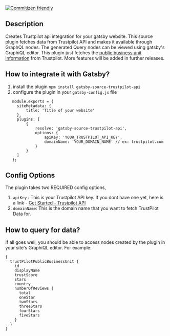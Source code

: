 [![Commitizen friendly](https://img.shields.io/badge/commitizen-friendly-brightgreen.svg)](http://commitizen.github.io/cz-cli/)

## Description

Creates Trustpilot api integration for your gatsby website. This source plugin fetches data from Trustpilot API and 
makes it available through GraphQL nodes. The generated Query nodes can be viewed using gatsby's GraphiQL
editor. This plugin just fetches the [public business unit information](https://developers.trustpilot.com/business-units-api#get-public-business-unit) from Trustpilot.
More features will be added in further releases.

## How to integrate it with Gatsby?
1. install the plugin `npm install gatsby-source-trustpilot-api`
2. configure the plugin in your `gatsby-config.js` file
 ```
    module.exports = {
      siteMetadata: {
          title: 'Title of your website'
      },
      plugins: [
          {
              resolve: 'gatsby-source-trustpilot-api',
              options: {
                  apiKey: 'YOUR_TRUSTPILOT_API_KEY',
                  domainName: 'YOUR_DOMAIN_NAME' // ex: trustpilot.com
              }
          }
      ]
    };
```

## Config Options
The plugin takes two REQUIRED config options,
1. `apiKey` : This is your Trustpilot API key. If you dont have one yet, here is a link - [Get Started - Trustpilot API](https://support.trustpilot.com/hc/en-us/articles/207309867-Getting-started-with-Trustpilot-s-APIs)
2. `domainName`: This is the domain name that you want to fetch TrustPilot Data for. 

## How to query for data?
If all goes well, you should be able to access nodes created by the plugin in your site's GraphiQL editor.
For example: 
```
{
  trustPilotPublicBusinessUnit {
    id
    displayName
    trustScore
    stars
    country
    numberOfReviews {
      total
      oneStar
      twoStars
      threeStars
      fourStars
      fiveStars
    }
  }
}
```
